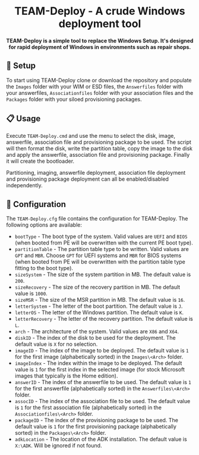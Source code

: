 <h1 align="center">
  <br>
  TEAM-Deploy - A crude Windows deployment tool
  <br>
</h1>

<h4 align="center">
  TEAM-Deploy is a simple tool to replace the Windows Setup. It's designed for rapid deployment of Windows in environments such as repair shops.
</h4>

## 💾 Setup

To start using TEAM-Deploy clone or download the repository and populate the `Images` folder with your WIM or ESD files, the `Answerfiles` folder with your answerfiles, `Associationfiles` folder with your association files and the
`Packages` folder with your siloed provisioning packages.

## 📋 Usage

Execute `TEAM-Deploy.cmd` and use the menu to select the disk, image, answerfile, association file and provisioning package to be used. The script will then format the disk, write the partition table, copy the image to the disk and apply the answerfile, association file and provisioning package. Finally it will create the bootloader.

Partitioning, imaging, answerfile deployment, association file deployment and provisioning package deployment can all be enabled/disabled independently.

## 📝 Configuration

The `TEAM-Deploy.cfg` file contains the configuration for TEAM-Deploy. The following options are available:
* `bootType` - The boot type of the system. Valid values are `UEFI` and `BIOS` (when booted from PE will be overwritten with the current PE boot type).
* `partitionTable` - The partition table type to be written. Valid values are `GPT` and `MBR`. Choose `GPT` for UEFI systems and `MBR` for BIOS systems (when booted from PE will be overwritten with the partition table type fitting to the boot type).
* `sizeSystem` - The size of the system partition in MB. The default value is `200`.
* `sizeRecovery` - The size of the recovery partition in MB. The default value is `1000`.
* `sizeMSR` - The size of the MSR partition in MB. The default value is `16`.
* `letterSystem` - The letter of the boot partition. The default value is `J`.
* `letterOS` - The letter of the Windows partition. The default value is `K`.
* `letterRecovery` - The letter of the recovery partition. The default value is `L`.
* `arch` - The architecture of the system. Valid values are `X86` and `X64`.
* `diskID` - The index of the disk to be used for the deployment. The default value is `X` for no selection.
* `imageID` - The index of the image to be deployed. The default value is `1` for the first image (alphabetically sorted) in the `Images\<Arch>` folder.
* `imageIndex` - The index within the image to be deployed. The default value is `1` for the first index in the selected image (for stock Microsoft images that typically is the Home edition).
* `answerID` - The index of the answerfile to be used. The default value is `1` for the first answerfile (alphabetically sorted) in the `Answerfiles\<Arch>` folder.
* `assocID` - The index of the association file to be used. The default value is `1` for the first association file (alphabetically sorted) in the `Associationfiles\<Arch>` folder.
* `packageID` - The index of the provisioning package to be used. The default value is `1` for the first provisioning package (alphabetically sorted) in the `Packages\<Arch>` folder.
* `adkLocation` - The location of the ADK installation. The default value is `X:\ADK`. Will be ignored if not found.
